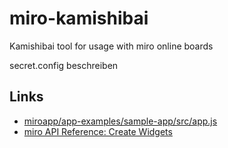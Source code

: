 # miro-kamishibai
Kamishibai tool for usage with miro online boards

secret.config beschreiben

## Links

- [miroapp/app-examples/sample-app/src/app.js](https://github.com/miroapp/app-examples/blob/main/sample-app/src/app.js)
- [miro API Reference: Create Widgets](https://developers.miro.com/reference/create-board-widgets)